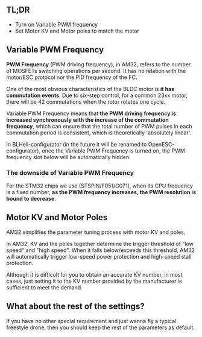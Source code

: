 ## TL;DR

- Turn on Variable PWM frequency
- Set Motor KV and Motor poles to match the motor

## Variable PWM Frequency 

**PWM Frequency** (PWM driving frequency), in AM32, refers to the number of MOSFETs switching operations per second. It has no relation with the motor/ESC protocol nor the PID frequency of the FC.

One of the most obvious characteristics of the BLDC motor is **it has commutation events**. Due to six-step control, for a common 23xx motor, there will be 42 commutations when the rotor rotates one cycle.

Variable PWM Frequency means that **the PWM driving frequency is increased synchronously with the increase of the commutation frequency**, which can ensure that the total number of PWM pulses in each commutation period is consistent, which is theoretically 'absolutely linear'.

In BLHeli-configurator (in the future it will be renamed to OpenESC-configurator), once the Variable PWM Frequency is turned on, the PWM frequency slot below will be automatically hidden.

### The downside of Variable PWM Frequency

For the STM32 chips we use (STSPIN/F051/G071), when its CPU frequency is a fixed number, **as the PWM frequency increases, the PWM resolution is bound to decrease**.

## Motor KV and Motor Poles

AM32 simplifies the parameter tuning process with motor KV and poles.

In AM32, KV and the poles together determine the trigger threshold of "low speed" and "high speed". When it falls below/exceeds this threshold, AM32 will automatically trigger low-speed power protection and high-speed stall protection.

Although it is difficult for you to obtain an accurate KV number, in most cases, just setting it to the KV number provided by the manufacturer is sufficient to meet the demand.

## What about the rest of the settings?

If you have no other special requirement and just wanna fly a typical freestyle drone, then you should keep the rest of the parameters as default.
